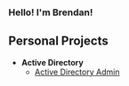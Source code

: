 <h3>Hello! I'm Brendan!</h3>

<h2>Personal Projects</h2>

- <b>Active Directory</b>
  - [Active Directory Admin](https://github.com/bkeyes-1/ActiveDirectory-Lab)
